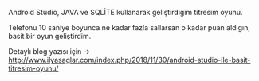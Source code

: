 Android Studio, JAVA ve SQLİTE kullanarak geliştirdigim titresim oyunu.

Telefonu 10 saniye boyunca ne kadar fazla sallarsan o kadar puan aldıgın, basit bir oyun geliştirdim.

Detaylı blog yazısı için -> http://www.ilyasaglar.com/index.php/2018/11/30/android-studio-ile-basit-titresim-oyunu/
